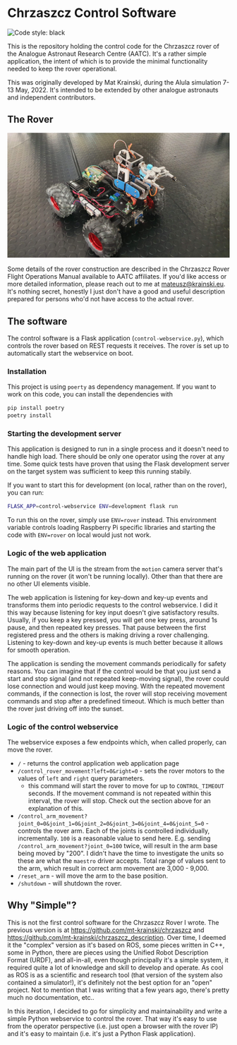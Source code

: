 # Chrzaszcz Control Software

![Code style: black](https://img.shields.io/badge/code%20style-black-000000.svg)

This is the repository holding the control code for the Chrzaszcz rover of the Analogue Astronaut Research Centre (AATC). It's a rather simple application, the intent of which is to provide the minimal functionality needed to keep the rover operational. 

This was originally developed by Mat Krainski, during the Alula simulation 7-13 May, 2022. It's intended to be extended by other analogue astronauts and independent contributors.

## The Rover
![Rover Photo](img/chrzaszcz_rover.jpg)

Some details of the rover construction are described in the Chrzaszcz Rover Flight Operations Manual available to AATC affiliates. If you'd like access or more detailed information, please reach out to me at mateusz@krainski.eu. It's nothing secret, honestly I just don't have a good and useful description prepared for persons who'd not have access to the actual rover.

## The software
The control software is a Flask application (`control-webservice.py`), which controls the rover based on REST requests it receives. The rover is set up to automatically start the webservice on boot. 

### Installation
This project is using `poerty` as dependency management. If you want to work on this code, you can install the dependencies with
``` bash
pip install poetry
poetry install
```

### Starting the development server
This application is designed to run in a single process and it doesn't need to handle high load. There should be only one operator using the rover at any time. Some quick tests have proven that using the Flask development server on the target system was sufficient to keep this running stabily. 

If you want to start this for development (on local, rather than on the rover), you can run:
``` bash
FLASK_APP=control-webservice ENV=development flask run
```
To run this on the rover, simply use `ENV=rover` instead. This environment variable controls loading Raspberry Pi specific libraries and starting the code with `ENV=rover` on local would just not work.

### Logic of the web application
The main part of the UI is the stream from the `motion` camera server that's running on the rover (it won't be running locally). Other than that there are no other UI elements visible. 

The web application is listening for key-down and key-up events and transforms them into periodic requests to the control webservice. I did it this way because listening for key input doesn't give satisfactory results. Usually, if you keep a key pressed, you will get one key press, around 1s pause, and then repeated key presses. That pause between the first registered press and the others is making driving a rover challenging. Listening to key-down and key-up events is much better because it allows for smooth operation. 

The application is sending the movement commands periodically for safety reasons. You can imagine that if the control would be that you just send a start and stop signal (and not repeated keep-moving signal), the rover could lose connection and would just keep moving. With the repeated movement commands, if the connection is lost, the rover will stop receiving movement commands and stop after a predefined timeout. Which is much better than the rover just driving off into the sunset.


### Logic of the control webservice
The webservice exposes a few endpoints which, when called properly, can move the rover. 

- `/` - returns the control application web application page
- `/control_rover_movement?left=0&right=0` - sets the rover motors to the values of `left` and `right` query parameters.
  - this command will start the rover to move for up to `CONTROL_TIMEOUT` seconds. If the movement command is not repeated within this interval, the rover will stop. Check out the section above for an explanation of this.
-  `/control_arm_movement?joint_0=0&joint_1=0&joint_2=0&joint_3=0&joint_4=0&joint_5=0` - controls the rover arm. Each of the joints is controlled individually, incrementally. `100` is a reasonable value to send here. E.g. sending `/control_arm_movement?joint_0=100` twice, will result in the arm base being moved by "200". I didn't have the time to investigate the units so these are what the `maestro` driver accepts. Total range of values sent to the arm, which result in correct arm movement are 3,000 - 9,000.
- `/reset_arm` - will move the arm to the base position.
- `/shutdown` - will shutdown the rover.

## Why "Simple"?

This is not the first control software for the Chrzaszcz Rover I wrote. The previous version is at https://github.com/mt-krainski/chrzaszcz and https://github.com/mt-krainski/chrzaszcz_description. Over time, I deemed it the "complex" version as it's based on ROS, some pieces written in C++, some in Python, there are pieces using the Unified Robot Description Format (URDF), and all-in-all, even though principally it's a simple system, it required quite a lot of knowledge and skill to develop and operate. As cool as ROS is as a scientific and research tool (that version of the system also contained a simulator!), it's definitely not the best option for an "open" project. Not to mention that I was writing that a few years ago, there's pretty much no documentation, etc..

In this iteration, I decided to go for simplicity and maintainability and write a simple Python webservice to control the rover. That way it's easy to use from the operator perspective (i.e. just open a browser with the rover IP) and it's easy to maintain (i.e. it's just a Python Flask application). 
